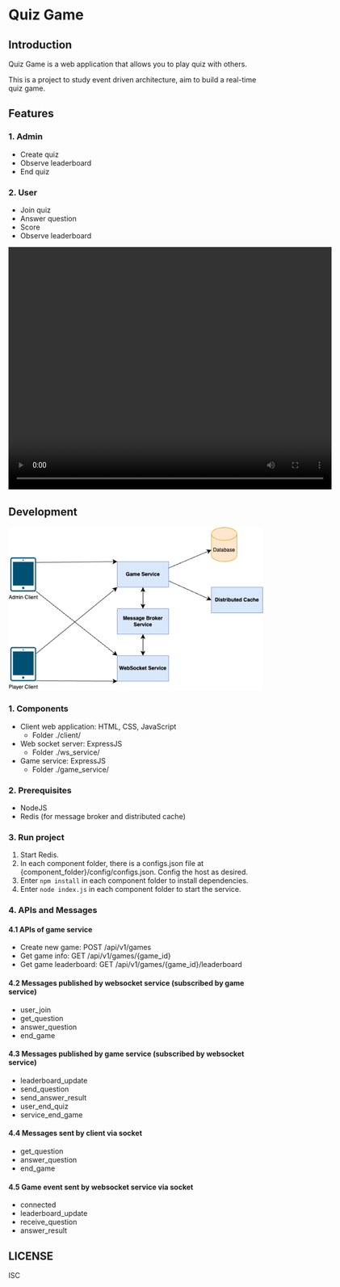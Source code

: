 # Quiz Game

## Introduction

Quiz Game is a web application that allows you to play quiz with others.

This is a project to study event driven architecture, aim to build a real-time quiz game.

## Features

### 1. Admin

- Create quiz
- Observe leaderboard
- End quiz

### 2. User

- Join quiz
- Answer question
- Score
- Observe leaderboard

<video src="./document/demo.mov" width="640" height="480" controls></video>

## Development

![Architecture](./document/Diagram.png)

### 1. Components

- Client web application: HTML, CSS, JavaScript
  - Folder ./client/
- Web socket server: ExpressJS
  - Folder ./ws_service/
- Game service: ExpressJS
  - Folder ./game_service/

### 2. Prerequisites

- NodeJS
- Redis (for message broker and distributed cache)

### 3. Run project

1. Start Redis.
2. In each component folder, there is a configs.json file at {component_folder}/config/configs.json. Config the host as desired.
3. Enter `npm install` in each component folder to install dependencies.
4. Enter `node index.js` in each component folder to start the service.

### 4. APIs and Messages

#### 4.1 APIs of game service

+ Create new game: POST /api/v1/games
+ Get game info: GET /api/v1/games/{game_id}
+ Get game leaderboard: GET /api/v1/games/{game_id}/leaderboard

#### 4.2 Messages published by websocket service (subscribed by game service)

+ user_join
+ get_question
+ answer_question
+ end_game
  
#### 4.3 Messages published by game service (subscribed by websocket service)

+ leaderboard_update
+ send_question
+ send_answer_result
+ user_end_quiz
+ service_end_game

#### 4.4 Messages sent by client via socket

+ get_question
+ answer_question
+ end_game

#### 4.5 Game event sent by websocket service via socket

+ connected
+ leaderboard_update
+ receive_question
+ answer_result

## LICENSE
ISC




